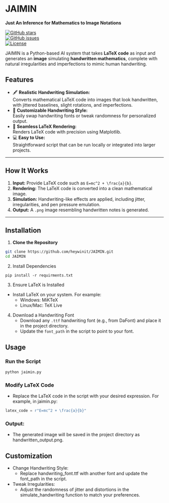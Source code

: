 # **JAIMIN**  
**Just An Inference for Mathematics to Image Notations**  

[![GitHub stars](https://img.shields.io/github/stars/heywinit/JAIMIN)](https://github.com/heywinit/JAIMIN/stargazers)  
[![GitHub issues](https://img.shields.io/github/issues/heywinit/JAIMIN)](https://github.com/heywinit/JAIMIN/issues)  
[![License](https://img.shields.io/github/license/heywinit/JAIMIN)](LICENSE)  

JAIMIN is a Python-based AI system that takes **LaTeX code** as input and generates an **image** simulating **handwritten mathematics**, complete with natural irregularities and imperfections to mimic human handwriting.

## **Features**  
- 🖋️ **Realistic Handwriting Simulation:**  
  Converts mathematical LaTeX code into images that look handwritten, with jittered baselines, slight rotations, and imperfections.  
- 🎨 **Customizable Handwriting Style:**  
  Easily swap handwriting fonts or tweak randomness for personalized output.  
- 🧮 **Seamless LaTeX Rendering:**  
  Renders LaTeX code with precision using Matplotlib.  
- 💻 **Easy to Use:**  
  Straightforward script that can be run locally or integrated into larger projects.  

---

## **How It Works**  
1. **Input:** Provide LaTeX code such as `E=mc^2 + \frac{a}{b}`.  
2. **Rendering:** The LaTeX code is converted into a clean mathematical image.  
3. **Simulation:** Handwriting-like effects are applied, including jitter, irregularities, and pen pressure emulation.  
4. **Output:** A `.png` image resembling handwritten notes is generated.

---

## **Installation**  

1. **Clone the Repository**  
```bash
git clone https://github.com/heywinit/JAIMIN.git
cd JAIMIN
```
2. Install Dependencies
```
pip install -r requirments.txt
```
3. Ensure LaTeX is Installed
  - Install LaTeX on your system. For example:
    - Windows: MiKTeX
    - Linux/Mac: TeX Live

4. Download a Handwriting Font
    - Download any `.ttf` handwriting font (e.g., from DaFont) and place it in the project directory.
    - Update the `font_path` in the script to point to your font.
  
## **Usage**  

### **Run the Script**  
```bash
python jaimin.py
```
### Modify LaTeX Code

- Replace the LaTeX code in the script with your desired expression. For example, in jaimin.py:
```py
latex_code = r"E=mc^2 + \frac{a}{b}"
```
### Output:
- The generated image will be saved in the project directory as handwritten_output.png.

## Customization
- Change Handwriting Style:
  - Replace handwriting_font.ttf with another font and update the font_path in the script.
- Tweak Irregularities:
  - Adjust the randomness of jitter and distortions in the simulate_handwriting function to match your preferences.

